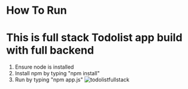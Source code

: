 # How To Run
# This is full stack Todolist app build with full backend 
1) Ensure node is installed
2) Install npm by typing "npm install"
3) Run by typing "npm app.js"
![todolistfullstack](https://github.com/BENIKAD/fullstacktodolist/assets/51761431/f77288f7-7510-4c27-983d-f6aac5262ead)
